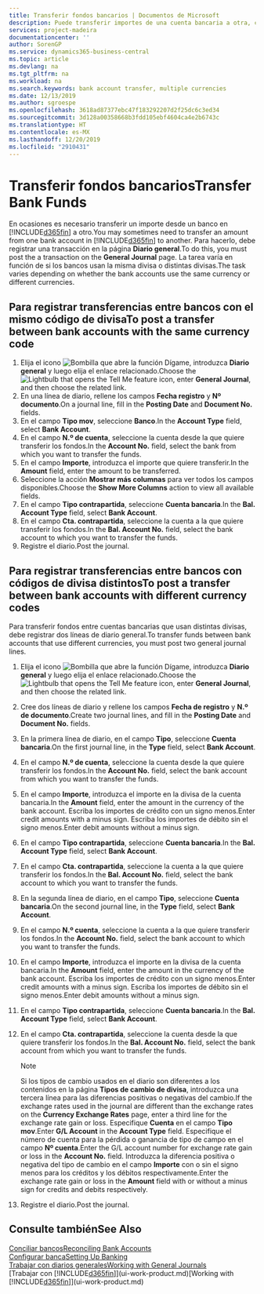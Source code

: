 ```yaml
---
title: Transferir fondos bancarios | Documentos de Microsoft
description: Puede transferir importes de una cuenta bancaria a otra, con divisas distintas, registrando la transacción en el diario general.
services: project-madeira
documentationcenter: ''
author: SorenGP
ms.service: dynamics365-business-central
ms.topic: article
ms.devlang: na
ms.tgt_pltfrm: na
ms.workload: na
ms.search.keywords: bank account transfer, multiple currencies
ms.date: 12/13/2019
ms.author: sgroespe
ms.openlocfilehash: 3618ad87377ebc47f183292207d2f25dc6c3ed34
ms.sourcegitcommit: 3d128a00358668b3fdd105ebf4604ca4e2b6743c
ms.translationtype: HT
ms.contentlocale: es-MX
ms.lasthandoff: 12/20/2019
ms.locfileid: "2910431"
---
```

# <a name="transfer-bank-funds"></a><span data-ttu-id="29abf-103">Transferir fondos bancarios</span><span class="sxs-lookup"><span data-stu-id="29abf-103">Transfer Bank Funds</span></span>
<span data-ttu-id="29abf-104">En ocasiones es necesario transferir un importe desde un banco en [!INCLUDE[d365fin](includes/d365fin_md.md)] a otro.</span><span class="sxs-lookup"><span data-stu-id="29abf-104">You may sometimes need to transfer an amount from one bank account in [!INCLUDE[d365fin](includes/d365fin_md.md)] to another.</span></span> <span data-ttu-id="29abf-105">Para hacerlo, debe registrar una transacción en la página **Diario general**.</span><span class="sxs-lookup"><span data-stu-id="29abf-105">To do this, you must post the a transaction on the **General Journal** page.</span></span> <span data-ttu-id="29abf-106">La tarea varía en función de si los bancos usan la misma divisa o distintas divisas.</span><span class="sxs-lookup"><span data-stu-id="29abf-106">The task varies depending on whether the bank accounts use the same currency or different currencies.</span></span>

## <a name="to-post-a-transfer-between-bank-accounts-with-the-same-currency-code"></a><span data-ttu-id="29abf-107">Para registrar transferencias entre bancos con el mismo código de divisa</span><span class="sxs-lookup"><span data-stu-id="29abf-107">To post a transfer between bank accounts with the same currency code</span></span>
1. <span data-ttu-id="29abf-108">Elija el icono ![Bombilla que abre la función Dígame](media/ui-search/search_small.png "Dígame qué desea hacer"), introduzca **Diario general** y luego elija el enlace relacionado.</span><span class="sxs-lookup"><span data-stu-id="29abf-108">Choose the ![Lightbulb that opens the Tell Me feature](media/ui-search/search_small.png "Tell me what you want to do") icon, enter **General Journal**, and then choose the related link.</span></span>
2. <span data-ttu-id="29abf-109">En una línea de diario, rellene los campos **Fecha registro** y **Nº documento**.</span><span class="sxs-lookup"><span data-stu-id="29abf-109">On a journal line, fill in the **Posting Date** and **Document No.** fields.</span></span>
3. <span data-ttu-id="29abf-110">En el campo **Tipo mov**, seleccione **Banco**.</span><span class="sxs-lookup"><span data-stu-id="29abf-110">In the **Account Type** field, select **Bank Account**.</span></span>
4. <span data-ttu-id="29abf-111">En el campo **N.º de cuenta**, seleccione la cuenta desde la que quiere transferir los fondos.</span><span class="sxs-lookup"><span data-stu-id="29abf-111">In the **Account No.** field, select the bank from which you want to transfer the funds.</span></span>
5. <span data-ttu-id="29abf-112">En el campo **Importe**, introduzca el importe que quiere transferir.</span><span class="sxs-lookup"><span data-stu-id="29abf-112">In the **Amount** field, enter the amount to be transferred.</span></span>
6. <span data-ttu-id="29abf-113">Seleccione la acción **Mostrar más columnas** para ver todos los campos disponibles.</span><span class="sxs-lookup"><span data-stu-id="29abf-113">Choose the **Show More Columns** action to view all available fields.</span></span>
7. <span data-ttu-id="29abf-114">En el campo **Tipo contrapartida**, seleccione **Cuenta bancaria**.</span><span class="sxs-lookup"><span data-stu-id="29abf-114">In the **Bal. Account Type** field, select **Bank Account**.</span></span>
8. <span data-ttu-id="29abf-115">En el campo **Cta. contrapartida**, seleccione la cuenta a la que quiere transferir los fondos.</span><span class="sxs-lookup"><span data-stu-id="29abf-115">In the **Bal. Account No.** field, select the bank account to which you want to transfer the funds.</span></span>
9. <span data-ttu-id="29abf-116">Registre el diario.</span><span class="sxs-lookup"><span data-stu-id="29abf-116">Post the journal.</span></span>

## <a name="to-post-a-transfer-between-bank-accounts-with-different-currency-codes"></a><span data-ttu-id="29abf-117">Para registrar transferencias entre bancos con códigos de divisa distintos</span><span class="sxs-lookup"><span data-stu-id="29abf-117">To post a transfer between bank accounts with different currency codes</span></span>
<span data-ttu-id="29abf-118">Para transferir fondos entre cuentas bancarias que usan distintas divisas, debe registrar dos líneas de diario general.</span><span class="sxs-lookup"><span data-stu-id="29abf-118">To transfer funds between bank accounts that use different currencies, you must post two general journal lines.</span></span>

1. <span data-ttu-id="29abf-119">Elija el icono ![Bombilla que abre la función Dígame](media/ui-search/search_small.png "Dígame qué desea hacer"), introduzca **Diario general** y luego elija el enlace relacionado.</span><span class="sxs-lookup"><span data-stu-id="29abf-119">Choose the ![Lightbulb that opens the Tell Me feature](media/ui-search/search_small.png "Tell me what you want to do") icon, enter **General Journal**, and then choose the related link.</span></span>
2. <span data-ttu-id="29abf-120">Cree dos líneas de diario y rellene los campos **Fecha de registro** y **N.º de documento**.</span><span class="sxs-lookup"><span data-stu-id="29abf-120">Create two journal lines, and fill in the **Posting Date** and **Document No.** fields.</span></span>
3. <span data-ttu-id="29abf-121">En la primera línea de diario, en el campo **Tipo**, seleccione **Cuenta bancaria**.</span><span class="sxs-lookup"><span data-stu-id="29abf-121">On the first journal line, in the **Type** field, select **Bank Account**.</span></span>
4. <span data-ttu-id="29abf-122">En el campo **N.º de cuenta**, seleccione la cuenta desde la que quiere transferir los fondos.</span><span class="sxs-lookup"><span data-stu-id="29abf-122">In the **Account No.** field, select the bank account from which you want to transfer the funds.</span></span>
5. <span data-ttu-id="29abf-123">En el campo **Importe**, introduzca el importe en la divisa de la cuenta bancaria.</span><span class="sxs-lookup"><span data-stu-id="29abf-123">In the **Amount** field, enter the amount in the currency of the bank account.</span></span> <span data-ttu-id="29abf-124">Escriba los importes de crédito con un signo menos.</span><span class="sxs-lookup"><span data-stu-id="29abf-124">Enter credit amounts with a minus sign.</span></span> <span data-ttu-id="29abf-125">Escriba los importes de débito sin el signo menos.</span><span class="sxs-lookup"><span data-stu-id="29abf-125">Enter debit amounts without a minus sign.</span></span>
6. <span data-ttu-id="29abf-126">En el campo **Tipo contrapartida**, seleccione **Cuenta bancaria**.</span><span class="sxs-lookup"><span data-stu-id="29abf-126">In the **Bal. Account Type** field, select **Bank Account**.</span></span>
7. <span data-ttu-id="29abf-127">En el campo **Cta. contrapartida**, seleccione la cuenta a la que quiere transferir los fondos.</span><span class="sxs-lookup"><span data-stu-id="29abf-127">In the **Bal. Account No.** field, select the bank account to which you want to transfer the funds.</span></span>
8. <span data-ttu-id="29abf-128">En la segunda línea de diario, en el campo **Tipo**, seleccione **Cuenta bancaria**.</span><span class="sxs-lookup"><span data-stu-id="29abf-128">On the second journal line, in the **Type** field, select **Bank Account**.</span></span>
9. <span data-ttu-id="29abf-129">En el campo **N.º cuenta**, seleccione la cuenta a la que quiere transferir los fondos.</span><span class="sxs-lookup"><span data-stu-id="29abf-129">In the **Account No.** field, select the bank account to which you want to transfer the funds.</span></span>
10. <span data-ttu-id="29abf-130">En el campo **Importe**, introduzca el importe en la divisa de la cuenta bancaria.</span><span class="sxs-lookup"><span data-stu-id="29abf-130">In the **Amount** field, enter the amount in the currency of the bank account.</span></span> <span data-ttu-id="29abf-131">Escriba los importes de crédito con un signo menos.</span><span class="sxs-lookup"><span data-stu-id="29abf-131">Enter credit amounts with a minus sign.</span></span> <span data-ttu-id="29abf-132">Escriba los importes de débito sin el signo menos.</span><span class="sxs-lookup"><span data-stu-id="29abf-132">Enter debit amounts without a minus sign.</span></span>
11. <span data-ttu-id="29abf-133">En el campo **Tipo contrapartida**, seleccione **Cuenta bancaria**.</span><span class="sxs-lookup"><span data-stu-id="29abf-133">In the **Bal. Account Type** field, select **Bank Account**.</span></span>  
12. <span data-ttu-id="29abf-134">En el campo **Cta. contrapartida**, seleccione la cuenta desde la que quiere transferir los fondos.</span><span class="sxs-lookup"><span data-stu-id="29abf-134">In the **Bal. Account No.** field, select the bank account from which you want to transfer the funds.</span></span>

    > [!NOTE]  
    > <span data-ttu-id="29abf-135">Si los tipos de cambio usados en el diario son diferentes a los contenidos en la página **Tipos de cambio de divisa**, introduzca una tercera línea para las diferencias positivas o negativas del cambio.</span><span class="sxs-lookup"><span data-stu-id="29abf-135">If the exchange rates used in the journal are different than the exchange rates on the **Currency Exchange Rates** page, enter a third line for the exchange rate gain or loss.</span></span> <span data-ttu-id="29abf-136">Especifique **Cuenta** en el campo **Tipo mov**.</span><span class="sxs-lookup"><span data-stu-id="29abf-136">Enter **G/L Account** in the **Account Type** field.</span></span> <span data-ttu-id="29abf-137">Especifique el número de cuenta para la pérdida o ganancia de tipo de campo en el campo **Nº cuenta**.</span><span class="sxs-lookup"><span data-stu-id="29abf-137">Enter the G/L account number for exchange rate gain or loss in the **Account No.** field.</span></span> <span data-ttu-id="29abf-138">Introduzca la diferencia positiva o negativa del tipo de cambio en el campo **Importe** con o sin el signo menos para los créditos y los débitos respectivamente.</span><span class="sxs-lookup"><span data-stu-id="29abf-138">Enter the exchange rate gain or loss in the **Amount** field with or without a minus sign for credits and debits respectively.</span></span>
13. <span data-ttu-id="29abf-139">Registre el diario.</span><span class="sxs-lookup"><span data-stu-id="29abf-139">Post the journal.</span></span>

## <a name="see-also"></a><span data-ttu-id="29abf-140">Consulte también</span><span class="sxs-lookup"><span data-stu-id="29abf-140">See Also</span></span>
[<span data-ttu-id="29abf-141">Conciliar bancos</span><span class="sxs-lookup"><span data-stu-id="29abf-141">Reconciling Bank Accounts</span></span>](bank-manage-bank-accounts.md)  
[<span data-ttu-id="29abf-142">Configurar banca</span><span class="sxs-lookup"><span data-stu-id="29abf-142">Setting Up Banking</span></span>](bank-setup-banking.md)  
[<span data-ttu-id="29abf-143">Trabajar con diarios generales</span><span class="sxs-lookup"><span data-stu-id="29abf-143">Working with General Journals</span></span>](ui-work-general-journals.md)  
<span data-ttu-id="29abf-144">[Trabajar con [!INCLUDE[d365fin](includes/d365fin_md.md)]](ui-work-product.md)</span><span class="sxs-lookup"><span data-stu-id="29abf-144">[Working with [!INCLUDE[d365fin](includes/d365fin_md.md)]](ui-work-product.md)</span></span>
